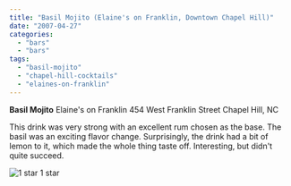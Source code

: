 ```yaml
---
title: "Basil Mojito (Elaine's on Franklin, Downtown Chapel Hill)"
date: "2007-04-27"
categories:
  - "bars"
  - "bars"
tags:
  - "basil-mojito"
  - "chapel-hill-cocktails"
  - "elaines-on-franklin"
---
```


**Basil Mojito** Elaine's on Franklin 454 West Franklin Street Chapel Hill, NC

This drink was very strong with an excellent rum chosen as the base. The basil was an exciting flavor change. Surprisingly, the drink had a bit of lemon to it, which made the whole thing taste off. Interesting, but didn't quite succeed.




<div class="caption">

![1 star](http://s3.amazonaws.com/thegourmez-wpmedia/2009/04/rating_olive1.gif "rating_olive1") 1 star</div>

